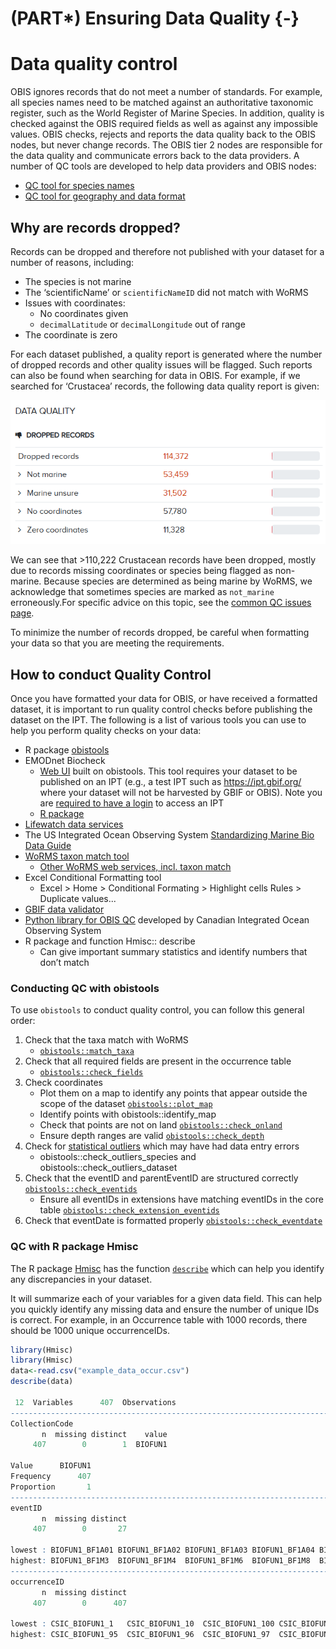 # (PART\*) Ensuring Data Quality {-}

# Data quality control

OBIS ignores records that do not meet a number of standards. For example, all species names need to be matched against an authoritative taxonomic register, such as the World Register of Marine Species. In addition, quality is checked against the OBIS required fields as well as against any impossible values. OBIS checks, rejects and reports the data quality back to the OBIS nodes, but never change records. The OBIS tier 2 nodes are responsible for the data quality and communicate errors back to the data providers. A number of QC tools are developed to help data providers and OBIS nodes:

* [QC tool for species names](name_matching.html)
* [QC tool for geography and data format](lifewatch_qc.html)

## Why are records dropped?

 Records can be dropped and therefore not published with your dataset for a number of reasons, including:

* The species is not marine
* The ‘scientificName’ or `scientificNameID` did not match with WoRMS
* Issues with coordinates:
  * No coordinates given
  * `decimalLatitude` or `decimalLongitude` out of range
* The coordinate is zero

For each dataset published, a quality report is generated where the number of dropped records and other quality issues will be flagged. Such reports can also be found when searching for data in OBIS. For example, if we searched for ‘Crustacea’ records, the following data quality report is given:

![Number of Crustacean records dropped](images/crustacean-droppedrecords.png)

We can see that >110,222 Crustacean records have been dropped, mostly due to records missing coordinates or species being flagged as non-marine. Because species are determined as being marine by WoRMS, we acknowledge that sometimes species are marked as `not_marine` erroneously.For specific advice on this topic, see the [common QC issues page](common_qc.html#non-marine-species).

To minimize the number of records dropped, be careful when formatting your data so that you are meeting the requirements.

## How to conduct Quality Control

Once you have formatted your data for OBIS, or have received a formatted dataset, it is important to run quality control checks before publishing the dataset on the IPT. The following is a list of various tools you can use to help you perform quality checks on your data:

* R package [obistools](https://github.com/iobis/obistools)
* EMODnet Biocheck
  * [Web UI](https://rshiny.lifewatch.be/BioCheck/) built on obistools. This tool requires your dataset to be published on an IPT (e.g., a test IPT such as <https://ipt.gbif.org/> where your dataset will not be harvested by GBIF or OBIS). Note you are [required to have a login](ipt.html) to access an IPT
  * [R package](https://github.com/EMODnet/EMODnetBiocheck)
* [Lifewatch data services](https://www.lifewatch.be/data-services/)
* The US Integrated Ocean Observing System [Standardizing Marine Bio Data Guide](https://github.com/ioos/bio_data_guide/blob/main/datasets/TPWD_HARC_BagSeine/TPWD_HARC_BagSeine_OBISENV.md)
* [WoRMS taxon match tool](https://www.marinespecies.org/aphia.php?p=match)
  * [Other WoRMS web services, incl. taxon match](https://www.marinespecies.org/aphia.php?p=webservice)
* Excel Conditional Formatting tool
  * Excel > Home > Conditional Formating > Highlight cells Rules > Duplicate values...
* [GBIF data validator](https://www.gbif.org/tools/data-validator)
* [Python library for OBIS QC](https://github.com/cioos-siooc/pyobistools) developed by Canadian Integrated Ocean Observing System
* R package and function Hmisc:: describe
  * Can give important summary statistics and identify numbers that don’t match

### Conducting QC with obistools

To use `obistools` to conduct quality control, you can follow this general order:

1. Check that the taxa match with WoRMS
    * [`obistools::match_taxa`](https://github.com/iobis/obistools#taxon-matching)
2. Check that all required fields are present in the occurrence table
    * [`obistools::check_fields`](https://github.com/iobis/obistools#check-required-fields)
3. Check coordinates
    * Plot them on a map to identify any points that appear outside the scope of the dataset [`obistools::plot_map`](https://github.com/iobis/obistools#plot-points-on-a-map)
    * Identify points with obistools::identify_map
    * Check that points are not on land [`obistools::check_onland`](https://github.com/iobis/obistools#check-points-on-land)
    * Ensure depth ranges are valid [`obistools::check_depth`](https://github.com/iobis/obistools#check-depth)
4. Check for [statistical outliers](https://github.com/iobis/obistools#check-outliers) which may have had data entry errors
    * obistools::check_outliers_species and obistools::check_outliers_dataset
5. Check that the eventID and parentEventID are structured correctly [`obistools::check_eventids`](https://github.com/iobis/obistools#check-outliers)
    * Ensure all eventIDs in extensions have matching eventIDs in the core table [`obistools::check_extension_eventids`](https://github.com/iobis/obistools#check-eventid-in-an-extension)
6. Check that eventDate is formatted properly [`obistools::check_eventdate`](https://github.com/iobis/obistools#check-eventdate)

### QC with R package Hmisc

The R package [Hmisc](https://cran.r-project.org/web/packages/Hmisc/index.html) has the function [`describe`](https://rdrr.io/cran/Hmisc/man/describe.html) which can help you identify any discrepancies in your dataset.

It will summarize each of your variables for a given data field. This can help you quickly identify any missing data and ensure the number of unique IDs is correct. For example, in an Occurrence table with 1000 records, there should be 1000 unique occurrenceIDs.

```R
library(Hmisc)
library(Hmisc)
data<-read.csv("example_data_occur.csv")
describe(data)
 
 12  Variables      407  Observations
------------------------------------------------------------------------------------------------------------------
CollectionCode 
       n  missing distinct    value 
     407        0        1  BIOFUN1 
                  
Value      BIOFUN1
Frequency      407
Proportion       1
------------------------------------------------------------------------------------------------------------------
eventID 
       n  missing distinct 
     407        0       27 

lowest : BIOFUN1_BF1A01 BIOFUN1_BF1A02 BIOFUN1_BF1A03 BIOFUN1_BF1A04 BIOFUN1_BF1A05
highest: BIOFUN1_BF1M3  BIOFUN1_BF1M4  BIOFUN1_BF1M6  BIOFUN1_BF1M8  BIOFUN1_BF1M9 
------------------------------------------------------------------------------------------------------------------
occurrenceID 
       n  missing distinct 
     407        0      407 

lowest : CSIC_BIOFUN1_1   CSIC_BIOFUN1_10  CSIC_BIOFUN1_100 CSIC_BIOFUN1_101 CSIC_BIOFUN1_102
highest: CSIC_BIOFUN1_95  CSIC_BIOFUN1_96  CSIC_BIOFUN1_97  CSIC_BIOFUN1_98  CSIC_BIOFUN1_99 

```
